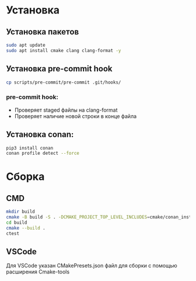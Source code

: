 # Установка

## Установка пакетов

```bash
sudo apt update
sudo apt install cmake clang clang-format -y
```

## Установка pre-commit hook

```bash
cp scripts/pre-commit/pre-commit .git/hooks/
```

### pre-commit hook:
- Проверяет staged файлы на clang-format
- Проверяет наличие новой строки в конце файла

## Установка conan:

```bash
pip3 install conan
conan profile detect --force
```

# Сборка

## CMD

```bash
mkdir build
cmake -B build -S . -DCMAKE_PROJECT_TOP_LEVEL_INCLUDES=cmake/conan_install.cmake -DCMAKE_BUILD_TYPE=Release -DBUILD_TESTING=yes
cd build
cmake --build .
ctest
```

## VSCode

Для VSCode указан CMakePresets.json файл для сборки с помощью расширения Cmake-tools
